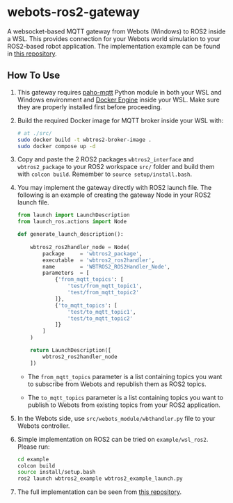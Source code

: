 # **webots-ros2-gateway**

A websocket-based MQTT gateway from Webots (Windows) to ROS2 inside a WSL. This provides connection for your Webots world simulation to your ROS2-based robot application. The implementation example can be found in [this repository]().


## **How To Use**

1. This gateway requires [paho-mqtt](https://pypi.org/project/paho-mqtt/) Python module in both your WSL and Windows environment and [Docker Engine](https://docs.docker.com/engine/install/ubuntu/) inside your WSL. Make sure they are properly installed first before proceeding.

2. Build the required Docker image for MQTT broker inside your WSL with:
    ```bash
    # at ./src/
    sudo docker build -t wbtros2-broker-image .
    sudo docker compose up -d
    ```

3. Copy and paste the 2 ROS2 packages ```wbtros2_interface``` and ```wbtros2_package``` to your ROS2 workspace ```src/``` folder and build them with ```colcon build```. Remember to ```source setup/install.bash```.

4. You may implement the gateway directly with ROS2 launch file. The following is an example of creating the gateway Node in your ROS2 launch file.
    ```python
    from launch import LaunchDescription
    from launch_ros.actions import Node
    
    def generate_launch_description():
        
        wbtros2_ros2handler_node = Node(
            package     = 'wbtros2_package',
            executable  = 'wbtros2_ros2handler',
            name        = 'WBTROS2_ROS2Handler_Node',
            parameters  = [
                {'from_mqtt_topics': [
                    'test/from_mqtt_topic1',
                    'test/from_mqtt_topic2'
                ]},
                {'to_mqtt_topics': [
                    'test/to_mqtt_topic1',
                    'test/to_mqtt_topic2'
                ]}
            ]
        )

        return LaunchDescription([
            wbtros2_ros2handler_node
        ])
    ```

    - The ```from_mqtt_topics``` parameter is a list containing topics you want to subscribe from Webots and republish them as ROS2 topics.

    - The ```to_mqtt_topics``` parameter is a list containing topics you want to publish to Webots from existing topics from your ROS2 application.

5. In the Webots side, use ```src/webots_module/wbthandler.py``` file to your Webots controller.

6. Simple implementation on ROS2 can be tried on ```example/wsl_ros2```. Please run:
    ```bash
    cd example
    colcon build
    source install/setup.bash
    ros2 launch wbtros2_example wbtros2_example_launch.py
    ```

7. The full implementation can be seen from [this repository]().